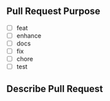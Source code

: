 ## Pull Request Purpose
<!--- PR Name must start with a prefix selected below-->
<!--- example: you select [x] feat, then the PR title = feat: short_message -->
 - [ ] feat
 - [ ] enhance
 - [ ] docs
 - [ ] fix
 - [ ] chore
 - [ ] test
 
 ## Describe Pull Request
 
 <!--- keep it simple, if there is a known issue, tag the issue -->
 
```
```